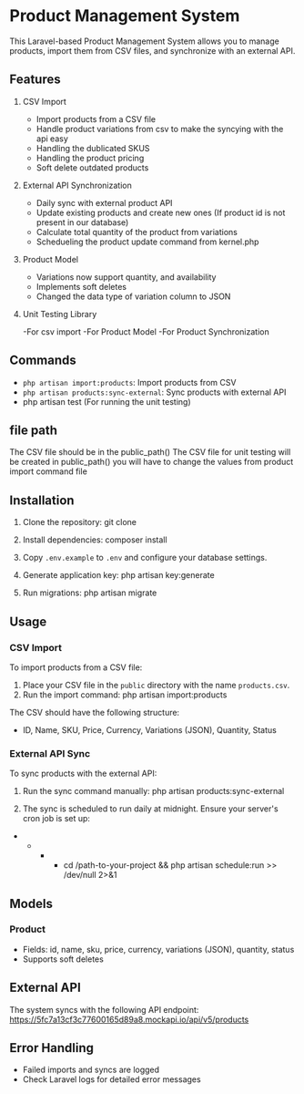 # Product Management System

This Laravel-based Product Management System allows you to manage products, import them from CSV files, and synchronize with an external API.

## Features

1. CSV Import
   - Import products from a CSV file
   - Handle product variations from csv to make the syncying with the api easy
   - Handling the dublicated SKUS
   - Handling the product pricing
   - Soft delete outdated products

2. External API Synchronization
   - Daily sync with external product API
   - Update existing products and create new ones (If product id is not present in our database)
   - Calculate total quantity of the product from variations
   - Schedueling the product update command from kernel.php

3. Product Model
   - Variations now support quantity, and availability
   - Implements soft deletes
   - Changed the data type of variation column to JSON 

4. Unit Testing Library

   -For csv import
   -For Product Model
   -For Product Synchronization




## Commands

- `php artisan import:products`: Import products from CSV
- `php artisan products:sync-external`: Sync products with external API
-  php artisan test (For running the unit testing)


## file path

The CSV file should be in the public_path()
The CSV file for unit testing will be created in public_path() you will have to change the values from product import command file

## Installation

1. Clone the repository:
git clone

2. Install dependencies:
composer install

3. Copy `.env.example` to `.env` and configure your database settings.

4. Generate application key:
php artisan key:generate

5. Run migrations:
php artisan migrate

## Usage

### CSV Import

To import products from a CSV file:

1. Place your CSV file in the `public` directory with the name `products.csv`.
2. Run the import command:
php artisan import:products

The CSV should have the following structure:
- ID, Name, SKU, Price, Currency, Variations (JSON), Quantity, Status

### External API Sync

To sync products with the external API:

1. Run the sync command manually:
php artisan products:sync-external

2. The sync is scheduled to run daily at midnight. Ensure your server's cron job is set up:
* * * * cd /path-to-your-project && php artisan schedule:run >> /dev/null 2>&1

## Models

### Product

- Fields: id, name, sku, price, currency, variations (JSON), quantity, status
- Supports soft deletes

## External API

The system syncs with the following API endpoint:
https://5fc7a13cf3c77600165d89a8.mockapi.io/api/v5/products

## Error Handling

- Failed imports and syncs are logged
- Check Laravel logs for detailed error messages

